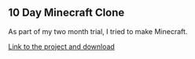 ## 10 Day Minecraft Clone

As part of my two month trial, I tried to make Minecraft.

[Link to the project and download](https://jameskellyportfolio.com/trial-game.html)